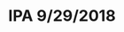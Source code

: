 ---
title: IPA 9/29/2018
bjcp_cat: American Amber Ale (6 B)
brew_date: September 29, 2018
type: homebrew_recipe
short_description: Yet another double IPA
page_url: /recipes/IPA_9_29_2018.html
---